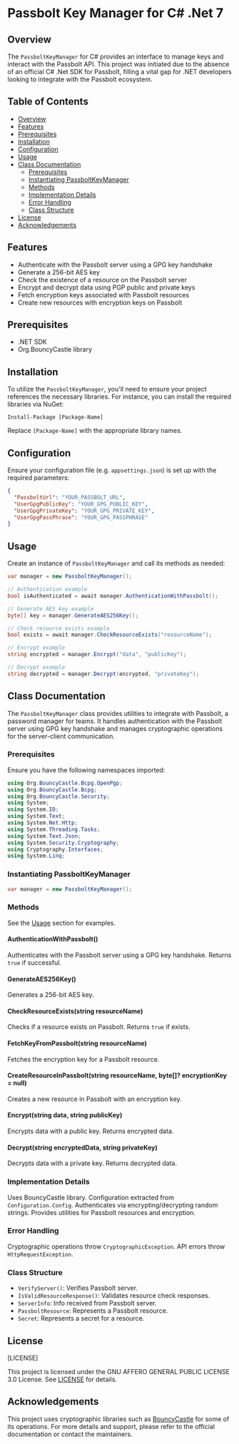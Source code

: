 # Passbolt Key Manager for C# .Net 7

## Overview

The `PassboltKeyManager` for C# provides an interface to manage keys and interact with the Passbolt API. This project was initiated due to the absence of an official C# .Net SDK for Passbolt, filling a vital gap for .NET developers looking to integrate with the Passbolt ecosystem.

## Table of Contents

- [Overview](#overview)
- [Features](#features)  
- [Prerequisites](#prerequisites)
- [Installation](#installation)
- [Configuration](#configuration)
- [Usage](#usage)
- [Class Documentation](#class-documentation)
  - [Prerequisites](#prerequisites-1)
  - [Instantiating PassboltKeyManager](#instantiating-passboltkeymanager)
  - [Methods](#methods)
  - [Implementation Details](#implementation-details)
  - [Error Handling](#error-handling)
  - [Class Structure](#class-structure)
- [License](#license)
- [Acknowledgements](#acknowledgements)

## Features  

- Authenticate with the Passbolt server using a GPG key handshake
- Generate a 256-bit AES key  
- Check the existence of a resource on the Passbolt server
- Encrypt and decrypt data using PGP public and private keys
- Fetch encryption keys associated with Passbolt resources
- Create new resources with encryption keys on Passbolt

## Prerequisites

- .NET SDK
- Org.BouncyCastle library

## Installation

To utilize the `PassboltKeyManager`, you'll need to ensure your project references the necessary libraries. For instance, you can install the required libraries via NuGet:

```
Install-Package [Package-Name]
```

Replace `[Package-Name]` with the appropriate library names.

## Configuration  

Ensure your configuration file (e.g. `appsettings.json`) is set up with the required parameters:

```json
{
  "PassboltUrl": "YOUR_PASSBOLT_URL",
  "UserGpgPublicKey": "YOUR_GPG_PUBLIC_KEY",
  "UserGpgPrivateKey": "YOUR_GPG_PRIVATE_KEY",
  "UserGpgPassPhrase": "YOUR_GPG_PASSPHRASE"
}
```

## Usage

Create an instance of `PassboltKeyManager` and call its methods as needed:

```csharp
var manager = new PassboltKeyManager();

// Authentication example
bool isAuthenticated = await manager.AuthenticationWithPassbolt();

// Generate AES key example
byte[] key = manager.GenerateAES256Key();

// Check resource exists example 
bool exists = await manager.CheckResourceExists("resourceName");

// Encrypt example
string encrypted = manager.Encrypt("data", "publicKey");

// Decrypt example
string decrypted = manager.Decrypt(encrypted, "privateKey");
```

## Class Documentation

The `PassboltKeyManager` class provides utilities to integrate with Passbolt, a password manager for teams. It handles authentication with the Passbolt server using GPG key handshake and manages cryptographic operations for the server-client communication.

### Prerequisites

Ensure you have the following namespaces imported:

```csharp
using Org.BouncyCastle.Bcpg.OpenPgp;
using Org.BouncyCastle.Bcpg;
using Org.BouncyCastle.Security; 
using System;
using System.IO;
using System.Text;
using System.Net.Http;
using System.Threading.Tasks;
using System.Text.Json;
using System.Security.Cryptography;
using Cryptography.Interfaces;
using System.Linq;
```

### Instantiating PassboltKeyManager

```csharp  
var manager = new PassboltKeyManager();
```

### Methods

See the [Usage](#usage) section for examples.

#### AuthenticationWithPassbolt()

Authenticates with the Passbolt server using a GPG key handshake. Returns `true` if successful. 

#### GenerateAES256Key()

Generates a 256-bit AES key.

#### CheckResourceExists(string resourceName)

Checks if a resource exists on Passbolt. Returns `true` if exists.

#### FetchKeyFromPassbolt(string resourceName)

Fetches the encryption key for a Passbolt resource.

#### CreateResourceInPassbolt(string resourceName, byte[]? encryptionKey = null)

Creates a new resource in Passbolt with an encryption key.

#### Encrypt(string data, string publicKey) 

Encrypts data with a public key. Returns encrypted data.

#### Decrypt(string encryptedData, string privateKey)

Decrypts data with a private key. Returns decrypted data.

### Implementation Details

Uses BouncyCastle library. Configuration extracted from `Configuration.Config`. Authenticates via encrypting/decrypting random strings. Provides utilities for Passbolt resources and encryption.

### Error Handling

Cryptographic operations throw `CryptographicException`. API errors throw `HttpRequestException`.

### Class Structure

- `VerifyServer()`: Verifies Passbolt server.
- `IsValidResourceResponse()`: Validates resource check responses. 
- `ServerInfo`: Info received from Passbolt server.
- `PassboltResource`: Represents a Passbolt resource.
- `Secret`: Represents a secret for a resource.

## License

[LICENSE]

This project is licensed under the GNU AFFERO GENERAL PUBLIC LICENSE 3.0 License. See [LICENSE](LICENSE) for details.

## Acknowledgements

This project uses cryptographic libraries such as [BouncyCastle](https://www.bouncycastle.org/) for some of its operations.
For more details and support, please refer to the official documentation or contact the maintainers.